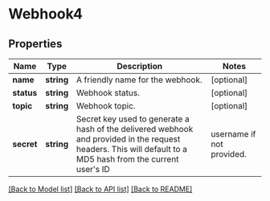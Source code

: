 # Webhook4

## Properties
Name | Type | Description | Notes
------------ | ------------- | ------------- | -------------
**name** | **string** | A friendly name for the webhook. | [optional] 
**status** | **string** | Webhook status. | [optional] 
**topic** | **string** | Webhook topic. | [optional] 
**secret** | **string** | Secret key used to generate a hash of the delivered webhook and provided in the request headers. This will default to a MD5 hash from the current user&#x27;s ID|username if not provided. | [optional] 

[[Back to Model list]](../../README.md#documentation-for-models) [[Back to API list]](../../README.md#documentation-for-api-endpoints) [[Back to README]](../../README.md)

